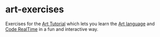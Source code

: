 # art-exercises
Exercises for the [Art Tutorial](https://github.com/HCL-TECH-SOFTWARE/code-realtime-art-tutorial) which lets you learn the [Art language](https://secure-dev-ops.github.io/code-realtime/art-lang/) and [Code RealTime](https://secure-dev-ops.github.io/code-realtime/) in a fun and interactive way.
